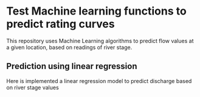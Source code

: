 # Test Machine learning functions to predict rating curves
This repository uses Machine Learning algorithms to predict flow values at a given location, based on readings of river stage.
## Prediction using linear regression
Here is implemented a linear regression model to predict discharge based on river stage values

